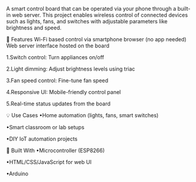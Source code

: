 A smart control board that can be operated via your phone through a built-in web server. This project enables wireless control of connected devices such as lights, fans, and switches with adjustable parameters like brightness and speed.

🔧 Features
Wi-Fi based control via smartphone browser (no app needed)
Web server interface hosted on the board

1.Switch control: Turn appliances on/off

2.Light dimming: Adjust brightness levels using triac

3.Fan speed control: Fine-tune fan speed

4.Responsive UI: Mobile-friendly control panel

5.Real-time status updates from the board

💡 Use Cases
•Home automation (lights, fans, smart switches)

•Smart classroom or lab setups

•DIY IoT automation projects

🧰 Built With
•Microcontroller (ESP8266)

•HTML/CSS/JavaScript for web UI

•Arduino

